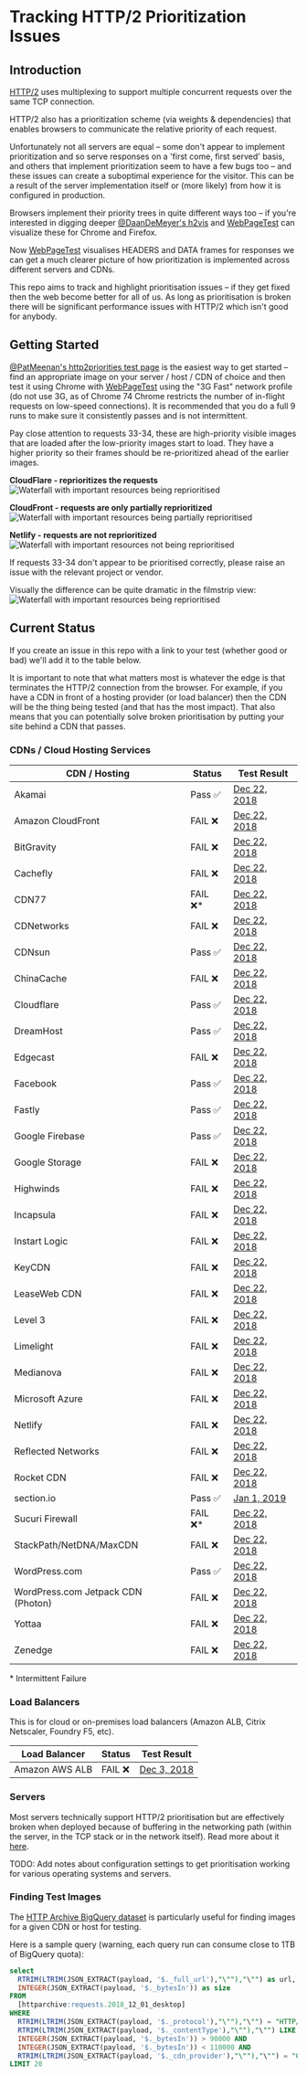 
# Tracking HTTP/2 Prioritization Issues

## Introduction

[HTTP/2](https://datatracker.ietf.org/doc/rfc7540/) uses multiplexing to support multiple concurrent requests over the same TCP connection.

HTTP/2 also has a prioritization scheme (via weights & dependencies) that enables browsers to communicate the relative priority of each request.

Unfortunately not all servers are equal – some don't appear to implement prioritization and so serve responses on a 'first come, first served' basis, and others that implement prioritization seem to have a few bugs too – and these issues can create a suboptimal experience for the visitor. This can be a result of the server implementation itself or (more likely) from how it is configured in production.

Browsers implement their priority trees in quite different ways too – if you're interested in digging deeper [@DaanDeMeyer's h2vis](https://github.com/DaanDeMeyer/h2vis) and [WebPageTest](https://www.webpagetest.org/) can visualize these for Chrome and Firefox.

Now [WebPageTest](https://www.webpagetest.org) visualises HEADERS and DATA frames for responses we can get a much clearer picture of how prioritization is implemented across different servers and CDNs.

This repo aims to track and highlight prioritisation issues – if they get fixed then the web become better for all of us. As long as prioritisation is broken there will be significant performance issues with HTTP/2 which isn't good for anybody.

## Getting Started

[@PatMeenan's http2priorities test page](https://github.com/pmeenan/http2priorities/tree/master/stand-alone) is the easiest way to get started – find an appropriate image on your server / host / CDN of choice and then test it using Chrome with [WebPageTest](https://www.webpagetest.org/) using the "3G Fast" network profile (do not use 3G, as of Chrome 74 Chrome restricts the number of in-flight requests on low-speed connections). It is recommended that you do a full 9 runs to make sure it consistently passes and is not intermittent.

Pay close attention to requests 33-34, these are high-priority visible images that are loaded after the low-priority images start to load. They have a higher priority so their frames should be re-prioritized ahead of the earlier images.

**CloudFlare - reprioritizes the requests**
![Waterfall with important resources being reprioritised](images/cloudflare.png)

**CloudFront - requests are only partially reprioritized**
![Waterfall with important resources being partially reprioritised](images/cloudfront.png)

**Netlify - requests are not reprioritized**
![Waterfall with important resources not being reprioritised](images/netlify.png)

If requests 33-34 don't appear to be prioritised correctly, please raise an issue with the relevant project or vendor.

Visually the difference can be quite dramatic in the filmstrip view:
![Waterfall with important resources being reprioritised](images/filmstrip.png)

## Current Status

If you create an issue in this repo with a link to your test (whether good or bad) we'll add it to the table below.

It is important to note that what matters most is whatever the edge is that terminates the HTTP/2 connection from the browser. For example, if you have a CDN in front of a hosting provider (or load balancer) then the CDN will be the thing being tested (and that has the most impact). That also means that you can potentially solve broken prioritisation by putting your site behind a CDN that passes.

### CDNs / Cloud Hosting Services

| CDN / Hosting                      | Status         | Test Result
| ---------------------------------- | -------------- | ----------------------------------------------------------------------------------------------
| Akamai                             | Pass &#9989;   | [Dec 22, 2018](https://www.webpagetest.org/result/181222_MJ_fd74e8439430fe5b18f29da87fd69fb6/)
| Amazon CloudFront                  | FAIL &#10060;  | [Dec 22, 2018](https://www.webpagetest.org/result/181222_HW_4cfd0b2036d3b90675f6ba06bd00111d/)
| BitGravity                         | FAIL &#10060;  | [Dec 22, 2018](https://www.webpagetest.org/result/181222_XS_7b823220707a4a3b4231a36b4d2c093e/)
| Cachefly                           | FAIL &#10060;  | [Dec 22, 2018](https://www.webpagetest.org/result/181222_FJ_c6a7f6fb45ecf90ce812071663f82409/)
| CDN77                              | FAIL &#10060;* | [Dec 22, 2018](https://www.webpagetest.org/result/181222_QK_71d76ab8e1360fbc6f9cb5c2aa5a43dc/)
| CDNetworks                         | FAIL &#10060;  | [Dec 22, 2018](https://www.webpagetest.org/result/181222_B3_780bec18802592e5869e1784eec84fec/)
| CDNsun                             | Pass &#9989;   | [Dec 22, 2018](https://www.webpagetest.org/result/181222_29_733fd3fa96653a5aac6d13df92d80cbd/)
| ChinaCache                         | FAIL &#10060;  | [Dec 22, 2018](https://www.webpagetest.org/result/181222_5G_b5b88afa1d52329fbb45528ec81d1184/)
| Cloudflare                         | Pass &#9989;   | [Dec 22, 2018](https://www.webpagetest.org/result/181222_7X_2827222a58ea6c1e29163492042a6485/)
| DreamHost                          | Pass &#9989;   | [Dec 22, 2018](https://www.webpagetest.org/result/181222_8M_434a7afb0e4b7e6370d8514088780d19/)
| Edgecast                           | FAIL &#10060;  | [Dec 22, 2018](https://www.webpagetest.org/result/181222_VH_057e3cdecde9fbe6ab207a5e9d6ff4cf/)
| Facebook                           | Pass &#9989;   | [Dec 22, 2018](https://www.webpagetest.org/result/181222_KP_e476988aa243325871f5b311ca36ff41/)
| Fastly                             | Pass &#9989;   | [Dec 22, 2018](https://www.webpagetest.org/result/181222_ZR_ed26f1066e51f9ef689aba928646ebb7/)
| Google Firebase                    | Pass &#9989;   | [Dec 22, 2018](https://www.webpagetest.org/result/181222_2J_672ef37fa5e6839a13690b3aee2827f5/)
| Google Storage                     | FAIL &#10060;  | [Dec 22, 2018](https://www.webpagetest.org/result/181222_0E_9892f5f67fa74c326f383d7986cc0f7b/)
| Highwinds                          | FAIL &#10060;  | [Dec 22, 2018](https://www.webpagetest.org/result/181222_MC_a93fb906376f8fdca8d01506d02c07c1/)
| Incapsula                          | FAIL &#10060;  | [Dec 22, 2018](https://www.webpagetest.org/result/181222_XJ_cb2971fdb79064709a0efcbcd344aedf/)
| Instart Logic                      | FAIL &#10060;  | [Dec 22, 2018](https://www.webpagetest.org/result/181222_FB_948cce8656c4a3e8d9d3de3d25a74893/)
| KeyCDN                             | FAIL &#10060;  | [Dec 22, 2018](https://www.webpagetest.org/result/181222_YW_2db8620b2c0045fbcd23d6f335a648ca/)
| LeaseWeb CDN                       | FAIL &#10060;  | [Dec 22, 2018](https://www.webpagetest.org/result/181222_79_a0de157a0bf55413f4b7c603f1c8c475/)
| Level 3                            | FAIL &#10060;  | [Dec 22, 2018](https://www.webpagetest.org/result/181222_1Y_9d52f3eb45ddf7eff8795dad4fe1285f/)
| Limelight                          | FAIL &#10060;  | [Dec 22, 2018](https://www.webpagetest.org/result/181222_81_8d73f113cc7a8bbde665f73597e25822/)
| Medianova                          | FAIL &#10060;  | [Dec 22, 2018](https://www.webpagetest.org/result/181222_SF_cdeb2e45fa4e14f0f6f328be892f5618/)
| Microsoft Azure                    | FAIL &#10060;  | [Dec 22, 2018](https://www.webpagetest.org/result/181222_HG_306f655f8ae21d42399eefc289666426/)
| Netlify                            | FAIL &#10060;  | [Dec 22, 2018](https://www.webpagetest.org/result/181222_JT_1430ee171f79084a31aa7f3d2e25d808/)
| Reflected Networks                 | FAIL &#10060;  | [Dec 22, 2018](https://www.webpagetest.org/result/181222_WW_180c24d9f2f49ace2872be7da9290d4d/)
| Rocket CDN                         | FAIL &#10060;  | [Dec 22, 2018](https://www.webpagetest.org/result/181222_13_0fae55c68ea5bd100b539f2266dd4f0d/)
| section.io                         | Pass &#9989;   | [Jan 1, 2019](https://www.webpagetest.org/result/190117_FF_6f7d90fb39e2614b8850a40f391ceeba/)
| Sucuri Firewall                    | FAIL &#10060;* | [Dec 22, 2018](https://www.webpagetest.org/result/181222_TF_1066ad690da150f7c82b44c070f2425e/)
| StackPath/NetDNA/MaxCDN            | FAIL &#10060;  | [Dec 22, 2018](https://www.webpagetest.org/result/181222_TA_8e1d0e32fa9db6d9622d00941836d4d4/)
| WordPress.com                      | Pass &#9989;   | [Dec 22, 2018](https://www.webpagetest.org/result/181222_C4_8b6b808b7c3f6e8e3ad96e9f6af57902/)
| WordPress.com Jetpack CDN (Photon) | FAIL &#10060;  | [Dec 22, 2018](https://www.webpagetest.org/result/181222_Q7_60c0f336ee9ec40f81f3f606085125e3/)
| Yottaa                             | FAIL &#10060;  | [Dec 22, 2018](https://www.webpagetest.org/result/181222_CN_ad391da7669f125210f192b443d84623/)
| Zenedge                            | FAIL &#10060;  | [Dec 22, 2018](https://www.webpagetest.org/result/181222_04_da222c56d629290bbbcdd2aa91ac384b/)

\* Intermittent Failure

### Load Balancers

This is for cloud or on-premises load balancers (Amazon ALB, Citrix Netscaler, Foundry F5, etc).

| Load Balancer     | Status        | Test Result
| ----------------- | ------------- | ----------------------------------------------------------------------------------------------
| Amazon AWS ALB    | FAIL &#10060; | [Dec 3, 2018](https://www.webpagetest.org/result/181203_PE_654d3b72ba3043836846292c22919e12/)

### Servers

Most servers technically support HTTP/2 prioritisation but are effectively broken when deployed because of buffering in the networking path (within the server, in the TCP stack or in the network itself). Read more about it [here](https://blog.cloudflare.com/http-2-prioritization-with-nginx/).

TODO: Add notes about configuration settings to get prioritisation working for various operating systems and servers.

### Finding Test Images

The [HTTP Archive BigQuery dataset](https://bigquery.cloud.google.com/dataset/httparchive:requests) is particularly useful for finding images for a given CDN or host for testing.

Here is a sample query (warning, each query run can consume close to 1TB of BigQuery quota):

```sql
select
  RTRIM(LTRIM(JSON_EXTRACT(payload, '$._full_url'),"\""),"\"") as url,
  INTEGER(JSON_EXTRACT(payload, '$._bytesIn')) as size
FROM
  [httparchive:requests.2018_12_01_desktop]
WHERE
  RTRIM(LTRIM(JSON_EXTRACT(payload, '$._protocol'),"\""),"\"") = "HTTP/2" AND
  RTRIM(LTRIM(JSON_EXTRACT(payload, '$._contentType'),"\""),"\"") LIKE "image/%" AND
  INTEGER(JSON_EXTRACT(payload, '$._bytesIn')) > 90000 AND
  INTEGER(JSON_EXTRACT(payload, '$._bytesIn')) < 110000 AND
  RTRIM(LTRIM(JSON_EXTRACT(payload, '$._cdn_provider'),"\""),"\"") = "Cloudflare"
LIMIT 20
```